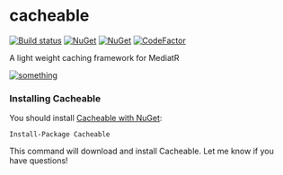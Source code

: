 cacheable
====================

[![Build status](https://ci.appveyor.com/api/projects/status/w91o128dbwdwvj8a?svg=true)](https://ci.appveyor.com/project/neekgreen/cacheable)
[![NuGet](https://img.shields.io/nuget/v/cacheable.svg)](https://www.nuget.org/packages/cacheable) 
[![NuGet](https://img.shields.io/nuget/dt/cacheable.svg)](https://www.nuget.org/packages/cacheable) 
[![CodeFactor](https://www.codefactor.io/repository/github/neekgreen/cacheable/badge)](https://www.codefactor.io/repository/github/neekgreen/cacheable)

A light weight caching framework for MediatR

[![something](https://img.shields.io/badge/.netstandard-2.0-blue.svg)](https://img.shields.io/badge/.netstandard-1.3-blue.svg)

### Installing Cacheable

You should install [Cacheable with NuGet](https://www.nuget.org/packages/cacheable):

    Install-Package Cacheable
    
This command will download and install Cacheable. Let me know if you have questions!

